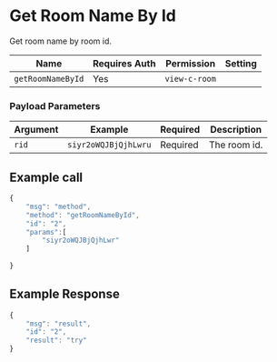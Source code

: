 # Get Room Name By Id

Get room name by room id.

| Name              | Requires Auth | Permission    | Setting |
| ----------------- | ------------- | ------------- | ------- |
| `getRoomNameById` | Yes           | `view-c-room` |         |

### Payload Parameters <a href="#payload-parameters" id="payload-parameters"></a>

| Argument | Example              | Required | Description  |
| -------- | -------------------- | -------- | ------------ |
| `rid`    | `siyr2oWQJBjQjhLwru` | Required | The room id. |

## Example call

```javascript
{
    "msg": "method",
    "method": "getRoomNameById",
    "id": "2",
    "params":[
        "siyr2oWQJBjQjhLwr"
    ]
   
}
```

## Example Response

```javascript
{
    "msg": "result",
    "id": "2",
    "result": "try"
}
```
